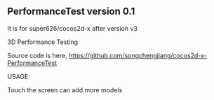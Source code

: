 ## PerformanceTest version 0.1 ##
It is for super626/cocos2d-x after version v3

3D Performance Testing

Source code is here,
https://github.com/songchengjiang/cocos2d-x-PerformanceTest

USAGE:

Touch the screen can add more models